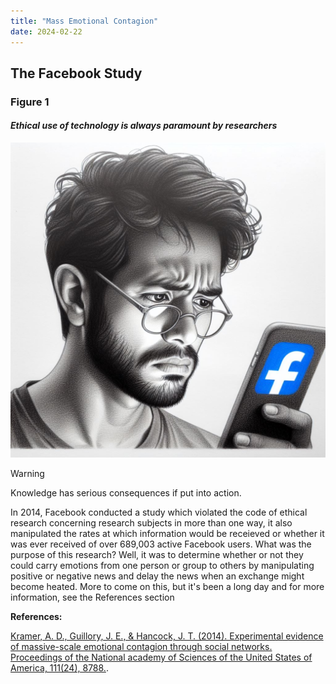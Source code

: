 ```yaml
---
title: "Mass Emotional Contagion"
date: 2024-02-22
---
```



## The Facebook Study

### **Figure 1**

#### *Ethical use of technology is always paramount by researchers*

![Sad FB User](./images/sadfbuser.png)

> [!WARNING]
> Knowledge has serious consequences if put into action.

In 2014, Facebook conducted a study which violated the code of ethical research concerning research subjects in more than one way, it also manipulated the rates at which information would be receieved or whether it was ever received of over 689,003 active Facebook users. What was the purpose of this research? Well, it was to determine whether or not they could carry emotions from one person or group to others by manipulating positive or negative news and delay the news when an exchange might become heated. More to come on this, but it's been a long day and for more information, see the References section

**References:**

[Kramer, A. D., Guillory, J. E., & Hancock, J. T. (2014). Experimental evidence of massive-scale emotional contagion through social networks. Proceedings of the National academy of Sciences of the United States of America, 111(24), 8788.](https://www.ncbi.nlm.nih.gov/pmc/articles/PMC4066473/).
